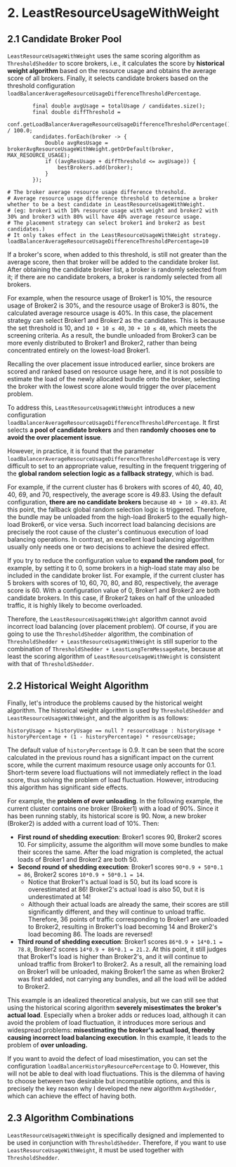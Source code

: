 # 2. LeastResourceUsageWithWeight



## **2.1 Candidate Broker Pool**

`LeastResourceUsageWithWeight` uses the same scoring algorithm as `ThresholdShedder` to score brokers, i.e., it calculates the score by **historical weight algorithm** based on the resource usage and obtains the average score of all brokers. Finally, it selects candidate brokers based on the threshold configuration `loadBalancerAverageResourceUsageDifferenceThresholdPercentage`.

```
        final double avgUsage = totalUsage / candidates.size();
        final double diffThreshold =
                conf.getLoadBalancerAverageResourceUsageDifferenceThresholdPercentage() / 100.0;
        candidates.forEach(broker -> {
            Double avgResUsage = brokerAvgResourceUsageWithWeight.getOrDefault(broker, MAX_RESOURCE_USAGE);
            if ((avgResUsage + diffThreshold <= avgUsage)) {
                bestBrokers.add(broker);
            }
        });
```

```
# The broker average resource usage difference threshold.
# Average resource usage difference threshold to determine a broker whether to be a best candidate in LeastResourceUsageWithWeight.
# (eg: broker1 with 10% resource usage with weight and broker2 with 30% and broker3 with 80% will have 40% average resource usage.
# The placement strategy can select broker1 and broker2 as best candidates.)
# It only takes effect in the LeastResourceUsageWithWeight strategy.
loadBalancerAverageResourceUsageDifferenceThresholdPercentage=10
```

If a broker's score, when added to this threshold, is still not greater than the average score, then that broker will be added to the candidate broker list. After obtaining the candidate broker list, a broker is randomly selected from it; if there are no candidate brokers, a broker is randomly selected from all brokers.

For example, when the resource usage of Broker1 is 10%, the resource usage of  Broker2 is 30%, and the resource usage of Broker3 is 80%, the calculated average resource usage is 40%. In this case, the placement strategy can select Broker1 and Broker2 as the candidates. This is because the set threshold is 10, and `10 + 10 ≤ 40`, `30 + 10 ≤ 40`, which meets the screening criteria. As a result, the bundle unloaded from Broker3 can be more evenly distributed to Broker1 and Broker2, rather than being concentrated entirely on the lowest-load Broker1.



Recalling the over placement issue introduced earlier, since brokers are scored and ranked based on resource usage here, and it is not possible to estimate the load of the newly allocated bundle onto the broker, selecting the broker with the lowest score alone would trigger the over placement problem.

To address this, `LeastResourceUsageWithWeight` introduces a new configuration `loadBalancerAverageResourceUsageDifferenceThresholdPercentage`. It first selects **a pool of candidate brokers** and then **randomly chooses one to avoid the over placement issue**.

&#x20;

However, in practice, it is found that the parameter `loadBalancerAverageResourceUsageDifferenceThresholdPercentage` is very difficult to set to an appropriate value, resulting in the frequent triggering of the **global random selection logic as a fallback strategy**, which is bad.

For example, if the current cluster has 6 brokers with scores of 40, 40, 40, 40, 69, and 70, respectively, the average score is 49.83. Using the default configuration, **there are no candidate brokers** because `40 + 10 > 49.83`. At this point, the fallback global random selection logic is triggered. Therefore, the bundle may be unloaded from the high-load Broker5 to the equally high-load Broker6, or vice versa. Such incorrect load balancing decisions are precisely the root cause of the cluster's continuous execution of load balancing operations. In contrast, an excellent load balancing algorithm usually only needs one or two decisions to achieve the desired effect.

If you try to reduce the configuration value to **expand the random pool**, for example, by setting it to 0, some brokers in a high-load state may also be included in the candidate broker list. For example, if the current cluster has 5 brokers with scores of 10, 60, 70, 80, and 80, respectively, the average score is 60. With a configuration value of 0, Broker1 and Broker2 are both candidate brokers. In this case, if Broker2 takes on half of the unloaded traffic, it is highly likely to become overloaded.&#x20;

Therefore, the `LeastResourceUsageWithWeight` algorithm cannot avoid incorrect load balancing (over placement problem). Of course, if you are going to use the `ThresholdShedder` algorithm, the combination of `ThresholdShedder + LeastResourceUsageWithWeight` is still superior to the combination of `ThresholdShedder + LeastLongTermMessageRate`, because at least the scoring algorithm of `LeastResourceUsageWithWeight` is consistent with that of `ThresholdShedder`.



## **2.2 Historical Weight Algorithm**

Finally, let's introduce the problems caused by the historical weight algorithm. The historical weight algorithm is used by `ThresholdShedder` and `LeastResourceUsageWithWeight`, and the algorithm is as follows:

```
historyUsage = historyUsage == null ? resourceUsage : historyUsage * historyPercentage + (1 - historyPercentage) * resourceUsage; 
```

The default value of `historyPercentage` is 0.9. It can be seen that the score calculated in the previous round has a significant impact on the current score, while the current maximum resource usage only accounts for 0.1. Short-term severe load fluctuations will not immediately reflect in the load score, thus solving the problem of load fluctuation. However, introducing this algorithm has significant side effects.

For example, the **problem of over unloading**. In the following example, the current cluster contains one broker (Broker1) with a load of 90%. Since it has been running stably, its historical score is 90. Now, a new broker (Broker2) is added with a current load of 10%. Then:

* **First round of shedding execution**: Broker1 scores 90, Broker2 scores 10. For simplicity, assume the algorithm will move some bundles to make their scores the same. After the load migration is completed, the actual loads of Broker1 and Broker2 are both 50.
* **Second round of shedding execution**: Broker1 scores `90*0.9 + 50*0.1 = 86`, Broker2 scores `10*0.9 + 50*0.1 = 14`.
  * Notice that Broker1's actual load is 50, but its load score is overestimated at 86! Broker2's actual load is also 50, but it is underestimated at 14!
  * Although their actual loads are already the same, their scores are still significantly different, and they will continue to unload traffic. Therefore, 36 points of traffic corresponding to Broker1 are unloaded to Broker2, resulting in Broker1's load becoming 14 and Broker2's load becoming 86. The loads are reversed!
* **Third round of shedding execution**: Broker1 scores `86*0.9 + 14*0.1 = 78.8`, Broker2 scores `14*0.9 + 86*0.1 = 21.2`. At this point, it still judges that Broker1's load is higher than Broker2's, and it will continue to unload traffic from Broker1 to Broker2. As a result, all the remaining load on Broker1 will be unloaded, making Broker1 the same as when Broker2 was first added, not carrying any bundles, and all the load will be added to Broker2.

This example is an idealized theoretical analysis, but we can still see that using the historical scoring algorithm **severely misestimates the broker's actual load**. Especially when a broker adds or reduces load, although it can avoid the problem of load fluctuation, it introduces more serious and widespread problems: **misestimating the broker's actual load, thereby causing incorrect load balancing execution**. In this example, it leads to the problem of **over unloading.**

&#x20;

If you want to avoid the defect of load misestimation, you can set the configuration `loadBalancerHistoryResourcePercentage` to 0. However, this will not be able to deal with load fluctuations. This is the dilemma of having to choose between two desirable but incompatible options, and this is precisely the key reason why I developed the new algorithm `AvgShedder`, which can achieve the effect of having both.

&#x20;

## **2.3 Algorithm Combinations**

`LeastResourceUsageWithWeight` is specifically designed and implemented to be used in conjunction with `ThresholdShedder`. Therefore, if you want to use `LeastResourceUsageWithWeight`, it must be used together with `ThresholdShedder`.

&#x20;











